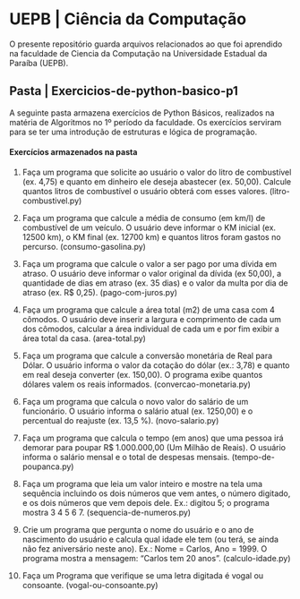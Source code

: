 # UEPB | Ciência da Computação

<p>
  O presente repositório guarda arquivos relacionados ao que foi aprendido na faculdade de Ciencia da Computação na Universidade Estadual da Paraíba (UEPB).  
</p>

## Pasta | Exercicios-de-python-basico-p1

<p>
  A seguinte pasta armazena exercícios de Python Básicos, realizados na matéria de Algoritmos no 1º período da faculdade. Os exercícios serviram para se ter uma introdução de estruturas e lógica de programação.
</p>

#### Exercícios armazenados na pasta

1. Faça um programa que solicite ao usuário o valor do litro de combustível 
(ex. 4,75) e quanto em dinheiro ele deseja abastecer (ex. 50,00). Calcule 
quantos litros de combustível o usuário obterá com esses valores. (litro-combustivel.py)

2. Faça um programa que calcule a média de consumo (em km/l) de combustível de um veículo. O usuário deve informar o KM inicial (ex. 12500 km), o KM final (ex. 12700 km) e quantos litros foram gastos no percurso. (consumo-gasolina.py)

3. Faça um programa que calcule o valor a ser pago por uma dívida em atraso. O usuário deve informar o valor original da dívida (ex 50,00), a quantidade de dias em atraso (ex. 35 dias) e o valor da multa por dia de atraso (ex. R$ 0,25). (pago-com-juros.py)

4. Faça um programa que calcule a área total (m2) de uma casa com 4 cômodos. O usuário deve inserir a largura e comprimento de cada um dos cômodos, calcular a área individual de cada um e por fim exibir a área total da casa. (area-total.py)

5. Faça um programa que calcule a conversão monetária de Real para Dólar. O usuário informa o valor da cotação do dólar (ex.: 3,78) e quanto em real deseja converter (ex. 150,00). O programa exibe quantos dólares valem os reais informados. (convercao-monetaria.py)

6. Faça um programa que calcula o novo valor do salário de um funcionário. O usuário informa o salário atual (ex. 1250,00) e o percentual do reajuste (ex. 13,5 %). (novo-salario.py)

7. Faça um programa que calcula o tempo (em anos) que uma pessoa irá demorar para poupar R$ 1.000.000,00 (Um Milhão de Reais). O usuário informa o salário mensal e o total de despesas mensais. (tempo-de-poupanca.py)

8. Faça um programa que leia um valor inteiro e mostre na tela uma sequência incluindo os dois números que vem antes, o número digitado, e os dois números que vem depois dele. Ex.: digitou 5; o programa mostra 3 4 5 6 7. (sequencia-de-numeros.py)

9. Crie um programa que pergunta o nome do usuário e o ano de nascimento do usuário e calcula qual idade ele tem (ou terá, se ainda não fez aniversário neste ano). Ex.: Nome = Carlos, Ano = 1999. O programa mostra a mensagem: “Carlos tem 20 anos”. (calculo-idade.py)

10. Faça um Programa que verifique se uma letra digitada é vogal ou consoante. (vogal-ou-consoante.py)